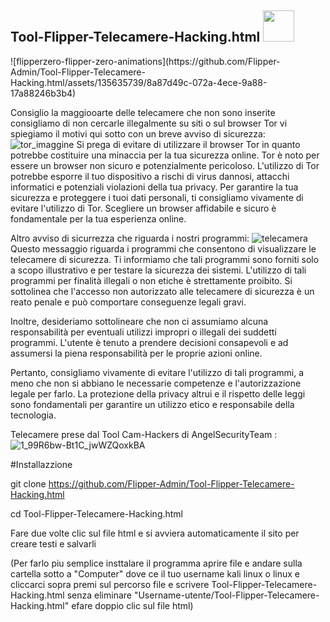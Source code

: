 <h2>Tool-Flipper-Telecamere-Hacking.html <img img src="https://media.giphy.com/media/12oufCB0MyZ1Go/giphy.gif" width="50"></h2>
![flipperzero-flipper-zero-animations](https://github.com/Flipper-Admin/Tool-Flipper-Telecamere-Hacking.html/assets/135635739/8a87d49c-072a-4ece-9a88-17a88246b3b4)

Consiglio la maggiooarte delle telecamere che non sono inserite consigliamo di non cercarle illegalmente su siti o
sul browser Tor vi spiegiamo il motivi qui sotto con un breve avviso di sicurezza: ![tor_imaggine](https://github.com/Flipper-Admin/Tool-Flipper-Telecamere-Hacking.html/assets/135635739/62e311f2-f5d9-48b8-8acc-ca07d9d58bbf)
Si prega di evitare di utilizzare il browser Tor in quanto potrebbe costituire una minaccia per la tua sicurezza online. Tor è noto per essere un browser non sicuro e potenzialmente pericoloso. L'utilizzo di Tor potrebbe esporre il tuo dispositivo a rischi di virus dannosi, attacchi informatici e potenziali violazioni della tua privacy. Per garantire la tua sicurezza e proteggere i tuoi dati personali, ti consigliamo vivamente di evitare l'utilizzo di Tor. Scegliere un browser affidabile e sicuro è fondamentale per la tua esperienza online.

Altro avviso di sicurrezza che riguarda i nostri programmi: 
![telecamera](https://github.com/Flipper-Admin/Tool-Flipper-Telecamere-Hacking.html/assets/135635739/e9638b5d-13fc-4981-aee7-e210ba5d120e)
Questo messaggio riguarda i programmi che consentono di visualizzare le telecamere di sicurezza. Ti informiamo che tali programmi sono forniti solo a scopo illustrativo e per testare la sicurezza dei sistemi. L'utilizzo di tali programmi per finalità illegali o non etiche è strettamente proibito. Si sottolinea che l'accesso non autorizzato alle telecamere di sicurezza è un reato penale e può comportare conseguenze legali gravi.

Inoltre, desideriamo sottolineare che non ci assumiamo alcuna responsabilità per eventuali utilizzi impropri o illegali dei suddetti programmi. L'utente è tenuto a prendere decisioni consapevoli e ad assumersi la piena responsabilità per le proprie azioni online.

Pertanto, consigliamo vivamente di evitare l'utilizzo di tali programmi, a meno che non si abbiano le necessarie competenze e l'autorizzazione legale per farlo. La protezione della privacy altrui e il rispetto delle leggi sono fondamentali per garantire un utilizzo etico e responsabile della tecnologia.

Telecamere prese dal Tool Cam-Hackers di AngelSecurityTeam :
![1_99R6bw-Bt1C_jwWZQoxkBA](https://github.com/Flipper-Admin/Tool-Flipper-Telecamere-Hacking.html/assets/135635739/3f8b767e-2bac-4577-b8e7-41757c5383a8)

#Installazzione

git clone https://github.com/Flipper-Admin/Tool-Flipper-Telecamere-Hacking.html

cd Tool-Flipper-Telecamere-Hacking.html

Fare due volte clic sul file html e si avviera automaticamente il sito per creare testi e salvarli

(Per farlo piu semplice insttalare il programma aprire file e andare sulla cartella sotto a "Computer" dove ce il tuo username kali linux o linux e cliccarci sopra premi sul percorso file e scrivere Tool-Flipper-Telecamere-Hacking.html senza eliminare "Username-utente/Tool-Flipper-Telecamere-Hacking.html" efare doppio clic sul file html) 
